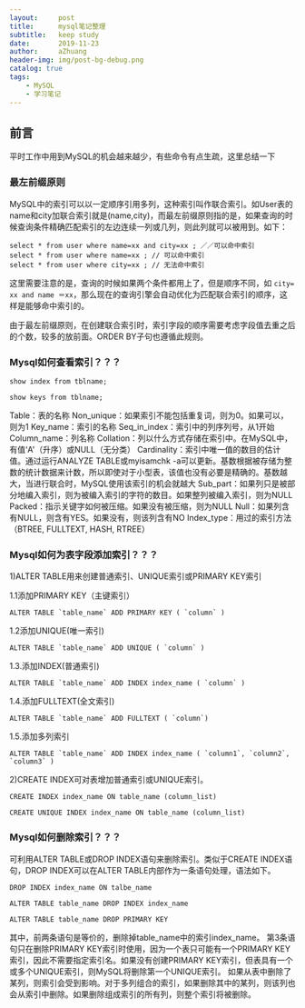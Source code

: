 ```yaml
---
layout:     post
title:      mysql笔记整理
subtitle:   keep study
date:       2019-11-23
author:     aZhuang
header-img: img/post-bg-debug.png
catalog: true
tags:
    - MySQL
    - 学习笔记
---
```


## 前言

平时工作中用到MySQL的机会越来越少，有些命令有点生疏，这里总结一下

### 最左前缀原则

MySQL中的索引可以以一定顺序引用多列，这种索引叫作联合索引。如User表的name和city加联合索引就是(name,city)，而最左前缀原则指的是，如果查询的时候查询条件精确匹配索引的左边连续一列或几列，则此列就可以被用到。如下：        

```                                                                                       
select * from user where name=xx and city=xx ; ／／可以命中索引
select * from user where name=xx ; // 可以命中索引
select * from user where city=xx ; // 无法命中索引            
```                                                          
这里需要注意的是，查询的时候如果两个条件都用上了，但是顺序不同，如 `city= xx and name ＝xx`，那么现在的查询引擎会自动优化为匹配联合索引的顺序，这样是能够命中索引的。

由于最左前缀原则，在创建联合索引时，索引字段的顺序需要考虑字段值去重之后的个数，较多的放前面。ORDER BY子句也遵循此规则。

### Mysql如何查看索引？？？
```
show index from tblname;
```
```
show keys from tblname;
```

Table：表的名称
Non_unique：如果索引不能包括重复词，则为0。如果可以，则为1
Key_name：索引的名称
Seq_in_index：索引中的列序列号，从1开始
Column_name：列名称
Collation：列以什么方式存储在索引中。在MySQL中，有值‘A'（升序）或NULL（无分类）
Cardinality：索引中唯一值的数目的估计值。通过运行ANALYZE TABLE或myisamchk -a可以更新。基数根据被存储为整数的统计数据来计数，所以即使对于小型表，该值也没有必要是精确的。基数越大，当进行联合时，MySQL使用该索引的机会就越大
Sub_part：如果列只是被部分地编入索引，则为被编入索引的字符的数目。如果整列被编入索引，则为NULL
Packed：指示关键字如何被压缩。如果没有被压缩，则为NULL
Null：如果列含有NULL，则含有YES。如果没有，则该列含有NO
Index_type：用过的索引方法（BTREE, FULLTEXT, HASH, RTREE）

### Mysql如何为表字段添加索引？？？
1)ALTER TABLE用来创建普通索引、UNIQUE索引或PRIMARY KEY索引

1.1添加PRIMARY KEY（主键索引）
```
ALTER TABLE `table_name` ADD PRIMARY KEY ( `column` ) 
```

1.2添加UNIQUE(唯一索引) 
```
ALTER TABLE `table_name` ADD UNIQUE ( `column` ) 
```
 
1.3.添加INDEX(普通索引) 
```
ALTER TABLE `table_name` ADD INDEX index_name ( `column` )
```
 
1.4.添加FULLTEXT(全文索引) 
```
ALTER TABLE `table_name` ADD FULLTEXT ( `column`) 
```
 
1.5.添加多列索引
```
ALTER TABLE `table_name` ADD INDEX index_name ( `column1`, `column2`, `column3` )
```

2)CREATE INDEX可对表增加普通索引或UNIQUE索引。
```
CREATE INDEX index_name ON table_name (column_list)
```
```
CREATE UNIQUE INDEX index_name ON table_name (column_list)
```

### Mysql如何删除索引？？？
可利用ALTER TABLE或DROP INDEX语句来删除索引。类似于CREATE INDEX语句，DROP INDEX可以在ALTER TABLE内部作为一条语句处理，语法如下。

```
DROP INDEX index_name ON talbe_name
```
```
ALTER TABLE table_name DROP INDEX index_name
```
```
ALTER TABLE table_name DROP PRIMARY KEY
```
其中，前两条语句是等价的，删除掉table_name中的索引index_name。
第3条语句只在删除PRIMARY KEY索引时使用，因为一个表只可能有一个PRIMARY KEY索引，因此不需要指定索引名。如果没有创建PRIMARY KEY索引，但表具有一个或多个UNIQUE索引，则MySQL将删除第一个UNIQUE索引。
如果从表中删除了某列，则索引会受到影响。对于多列组合的索引，如果删除其中的某列，则该列也会从索引中删除。如果删除组成索引的所有列，则整个索引将被删除。
